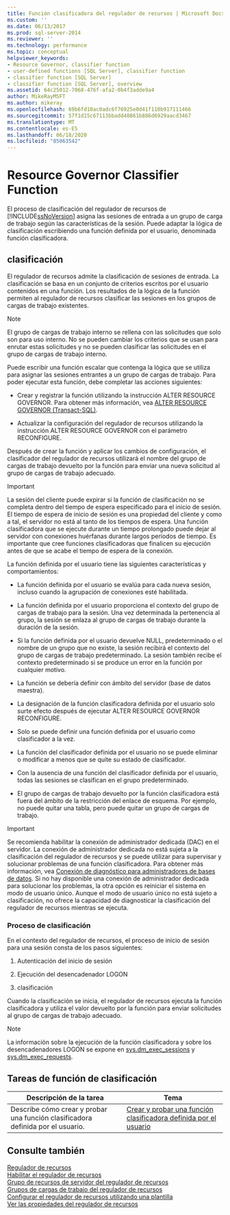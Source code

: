 ```yaml
---
title: Función clasificadora del regulador de recursos | Microsoft Docs
ms.custom: ''
ms.date: 06/13/2017
ms.prod: sql-server-2014
ms.reviewer: ''
ms.technology: performance
ms.topic: conceptual
helpviewer_keywords:
- Resource Governor, classifier function
- user-defined functions [SQL Server], classifier function
- classifier function [SQL Server]
- classifier function [SQL Server], overview
ms.assetid: 64c25012-7068-476f-afa2-0b4f3adde9a4
author: MikeRayMSFT
ms.author: mikeray
ms.openlocfilehash: 69b6fd10ac0adc6f76925e0d41f110b917111466
ms.sourcegitcommit: 57f1d15c67113bbadd40861b886d6929aacd3467
ms.translationtype: MT
ms.contentlocale: es-ES
ms.lasthandoff: 06/18/2020
ms.locfileid: "85063542"
---
```

# <a name="resource-governor-classifier-function"></a>Resource Governor Classifier Function
  El proceso de clasificación del regulador de recursos de [!INCLUDE[ssNoVersion](../../includes/ssnoversion-md.md)] asigna las sesiones de entrada a un grupo de carga de trabajo según las características de la sesión. Puede adaptar la lógica de clasificación escribiendo una función definida por el usuario, denominada función clasificadora.  
  
## <a name="classification"></a>clasificación  
 El regulador de recursos admite la clasificación de sesiones de entrada. La clasificación se basa en un conjunto de criterios escritos por el usuario contenidos en una función. Los resultados de la lógica de la función permiten al regulador de recursos clasificar las sesiones en los grupos de cargas de trabajo existentes.  
  
> [!NOTE]  
>  El grupo de cargas de trabajo interno se rellena con las solicitudes que solo son para uso interno. No se pueden cambiar los criterios que se usan para enrutar estas solicitudes y no se pueden clasificar las solicitudes en el grupo de cargas de trabajo interno.  
  
 Puede escribir una función escalar que contenga la lógica que se utiliza para asignar las sesiones entrantes a un grupo de cargas de trabajo. Para poder ejecutar esta función, debe completar las acciones siguientes:  
  
-   Crear y registrar la función utilizando la instrucción ALTER RESOURCE GOVERNOR. Para obtener más información, vea [ALTER RESOURCE GOVERNOR &#40;Transact-SQL&#41;](/sql/t-sql/statements/alter-resource-governor-transact-sql).  
  
-   Actualizar la configuración del regulador de recursos utilizando la instrucción ALTER RESOURCE GOVERNOR con el parámetro RECONFIGURE.  
  
 Después de crear la función y aplicar los cambios de configuración, el clasificador del regulador de recursos utilizará el nombre del grupo de cargas de trabajo devuelto por la función para enviar una nueva solicitud al grupo de cargas de trabajo adecuado.  
  
> [!IMPORTANT]  
>  La sesión del cliente puede expirar si la función de clasificación no se completa dentro del tiempo de espera especificado para el inicio de sesión. El tiempo de espera de inicio de sesión es una propiedad del cliente y como a tal, el servidor no está al tanto de los tiempos de espera. Una función clasificadora que se ejecute durante un tiempo prolongado puede dejar al servidor con conexiones huérfanas durante largos períodos de tiempo. Es importante que cree funciones clasificadoras que finalicen su ejecución antes de que se acabe el tiempo de espera de la conexión.  
  
 La función definida por el usuario tiene las siguientes características y comportamientos:  
  
-   La función definida por el usuario se evalúa para cada nueva sesión, incluso cuando la agrupación de conexiones esté habilitada.  
  
-   La función definida por el usuario proporciona el contexto del grupo de cargas de trabajo para la sesión. Una vez determinada la pertenencia al grupo, la sesión se enlaza al grupo de cargas de trabajo durante la duración de la sesión.  
  
-   Si la función definida por el usuario devuelve NULL, predeterminado o el nombre de un grupo que no existe, la sesión recibirá el contexto del grupo de cargas de trabajo predeterminado. La sesión también recibe el contexto predeterminado si se produce un error en la función por cualquier motivo.  
  
-   La función se debería definir con ámbito del servidor (base de datos maestra).  
  
-   La designación de la función clasificadora definida por el usuario solo surte efecto después de ejecutar ALTER RESOURCE GOVERNOR RECONFIGURE.  
  
-   Solo se puede definir una función definida por el usuario como clasificador a la vez.  
  
-   La función del clasificador definida por el usuario no se puede eliminar o modificar a menos que se quite su estado de clasificador.  
  
-   Con la ausencia de una función del clasificador definida por el usuario, todas las sesiones se clasifican en el grupo predeterminado.  
  
-   El grupo de cargas de trabajo devuelto por la función clasificadora está fuera del ámbito de la restricción del enlace de esquema. Por ejemplo, no puede quitar una tabla, pero puede quitar un grupo de cargas de trabajo.  
  
> [!IMPORTANT]  
>  Se recomienda habilitar la conexión de administrador dedicada (DAC) en el servidor. La conexión de administrador dedicada no está sujeta a la clasificación del regulador de recursos y se puede utilizar para supervisar y solucionar problemas de una función clasificadora. Para obtener más información, vea [Conexión de diagnóstico para administradores de bases de datos](../../database-engine/configure-windows/diagnostic-connection-for-database-administrators.md). Si no hay disponible una conexión de administrador dedicada para solucionar los problemas, la otra opción es reiniciar el sistema en modo de usuario único. Aunque el modo de usuario único no está sujeto a clasificación, no ofrece la capacidad de diagnosticar la clasificación del regulador de recursos mientras se ejecuta.  
  
### <a name="classification-process"></a>Proceso de clasificación  
 En el contexto del regulador de recursos, el proceso de inicio de sesión para una sesión consta de los pasos siguientes:  
  
1.  Autenticación del inicio de sesión  
  
2.  Ejecución del desencadenador LOGON  
  
3.  clasificación  
  
 Cuando la clasificación se inicia, el regulador de recursos ejecuta la función clasificadora y utiliza el valor devuelto por la función para enviar solicitudes al grupo de cargas de trabajo adecuado.  
  
> [!NOTE]  
>  La información sobre la ejecución de la función clasificadora y sobre los desencadenadores LOGON se expone en [sys.dm_exec_sessions](/sql/relational-databases/system-dynamic-management-views/sys-dm-exec-sessions-transact-sql) y [sys.dm_exec_requests](/sql/relational-databases/system-dynamic-management-views/sys-dm-exec-requests-transact-sql).  
  
## <a name="classification-function-tasks"></a>Tareas de función de clasificación  
  
|Descripción de la tarea|Tema|  
|----------------------|-----------|  
|Describe cómo crear y probar una función clasificadora definida por el usuario.|[Crear y probar una función clasificadora definida por el usuario](create-and-test-a-classifier-user-defined-function.md)|  
  
## <a name="see-also"></a>Consulte también  
 [Regulador de recursos](resource-governor.md)   
 [Habilitar el regulador de recursos](enable-resource-governor.md)   
 [Grupo de recursos de servidor del regulador de recursos](resource-governor-resource-pool.md)   
 [Grupos de cargas de trabajo del regulador de recursos](resource-governor-workload-group.md)   
 [Configurar el regulador de recursos utilizando una plantilla](configure-resource-governor-using-a-template.md)   
 [Ver las propiedades del regulador de recursos](view-resource-governor-properties.md)  
  
  
